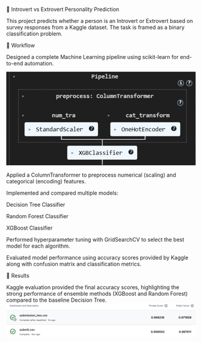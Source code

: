 🧠 Introvert vs Extrovert Personality Prediction

This project predicts whether a person is an Introvert or Extrovert based on survey responses from a Kaggle dataset. The task is framed as a binary classification problem.

🔹 Workflow

Designed a complete Machine Learning pipeline using scikit-learn for end-to-end automation.

![PipeLine](/pipeline.png)

Applied a ColumnTransformer to preprocess numerical (scaling) and categorical (encoding) features.

Implemented and compared multiple models:

Decision Tree Classifier

Random Forest Classifier

XGBoost Classifier

Performed hyperparameter tuning with GridSearchCV to select the best model for each algorithm.

Evaluated model performance using accuracy scores provided by Kaggle along with confusion matrix and classification metrics.

🔹 Results

Kaggle evaluation provided the final accuracy scores, highlighting the strong performance of ensemble methods (XGBoost and Random Forest) compared to the baseline Decision Tree.
![Accuracy_Score](/acc_score_kaggle.png)



